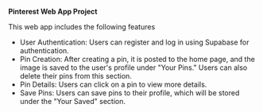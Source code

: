 **Pinterest Web App Project**

This web app includes the following features

- User Authentication: Users can register and log in using Supabase for authentication.
- Pin Creation: After creating a pin, it is posted to the home page, and the image is saved to the user's profile under "Your Pins." Users can also delete their pins from this section.
- Pin Details: Users can click on a pin to view more details.
- Save Pins: Users can save pins to their profile, which will be stored under the "Your Saved" section.

